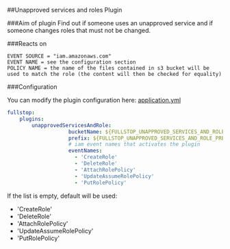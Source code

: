 ##Unapproved services and roles Plugin

###Aim of plugin
Find out if someone uses an unapproved service
and if someone changes roles that must not be changed.

###Reacts on

```
EVENT SOURCE = "iam.amazonaws.com"
EVENT NAME = see the configuration section
POLICY NAME = the name of the files contained in s3 bucket will be used to match the role (the content will then be checked for equality)
```

###Configuration

You can modify the plugin configuration here: [application.yml](../../fullstop/src/main/resources/config/application.yml)

```yml
fullstop:
    plugins:
        unapprovedServicesAndRole:
                    bucketName: ${FULLSTOP_UNAPPROVED_SERVICES_AND_ROLE_BUCKET_NAME}
                    prefix: ${FULLSTOP_UNAPPROVED_SERVICES_AND_ROLE_PREFIX}
                    # iam event names that activates the plugin
                    eventNames:
                      - 'CreateRole'
                      - 'DeleteRole'
                      - 'AttachRolePolicy'
                      - 'UpdateAssumeRolePolicy'
                      - 'PutRolePolicy'
```
If the list is empty, default will be used: 
* 'CreateRole'
* 'DeleteRole'
* 'AttachRolePolicy'
* 'UpdateAssumeRolePolicy'
* 'PutRolePolicy'